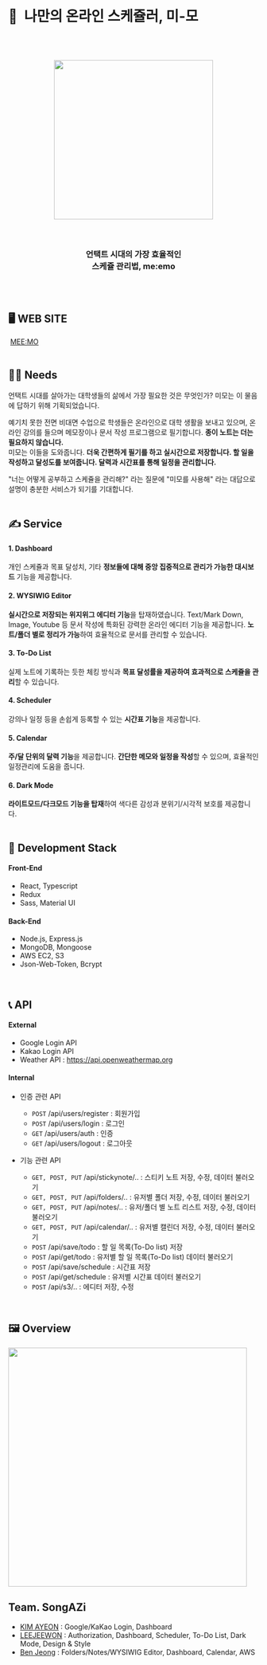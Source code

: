 # 📗 &nbsp;나만의 온라인 스케쥴러, 미-모

<div align="center">
  <br/>
  <br/>
  <br/>
  <img src="https://user-images.githubusercontent.com/60544994/118817711-7afc1480-b8ee-11eb-8338-69af65085c1f.png"  width="320" />
  <br/>
  <br/>
  <br/>
  <h3>
    언택트 시대의 가장 효율적인<br/>
    스케쥴 관리법, me:emo
  </h3>
  <br/>
  <br/>
</div>


## 🖥 WEB SITE
&nbsp;[MEE:MO](https://meemo.kr)
<br/>
<br/>


## 🤷‍♂️ Needs
언택트 시대를 살아가는 대학생들의 삶에서 가장 필요한 것은 무엇인가? 미모는 이 물음에 답하기 위해 기획되었습니다.

예기치 못한 전면 비대면 수업으로 학생들은 온라인으로 대학 생활을 보내고 있으며, 온라인 강의를 들으며 메모장이나 문서 작성 프로그램으로 필기합니다. **종이 노트는 더는 필요하지 않습니다.**<br/>
미모는 이들을 도와줍니다. **더욱 간편하게 필기를 하고 실시간으로 저장합니다. 할 일을 작성하고 달성도를 보여줍니다. 달력과 시간표를 통해 일정을 관리합니다.**

"너는 어떻게 공부하고 스케쥴을 관리해?" 라는 질문에 "미모를 사용해" 라는 대답으로 설명이 충분한 서비스가 되기를 기대합니다.
<br/>
<br/>


## ✍️ Service
#### 1. Dashboard
개인 스케쥴과 목표 달성치, 기타 **정보들에 대해 중앙 집중적으로 관리가 가능한 대시보드** 기능을 제공합니다.

#### 2. WYSIWIG Editor
**실시간으로 저장되는 위지위그 에디터 기능**을 탑재하였습니다. Text/Mark Down, Image, Youtube 등 문서 작성에 특화된 강력한 온라인 에디터 기능을 제공합니다. **노트/폴더 별로 정리가 가능**하여 효율적으로 문서를 관리할 수 있습니다.

#### 3. To-Do List
실제 노트에 기록하는 듯한 체킹 방식과 **목표 달성률을 제공하여 효과적으로 스케쥴을 관리**할 수 있습니다.

#### 4. Scheduler
강의나 일정 등을 손쉽게 등록할 수 있는 **시간표 기능**을 제공합니다.

#### 5. Calendar
**주/달 단위의 달력 기능**을 제공합니다. **간단한 메모와 일정을 작성**할 수 있으며, 효율적인 일정관리에 도움을 줍니다.

#### 6. Dark Mode
**라이트모드/다크모드 기능을 탑재**하여 색다른 감성과 분위기/시각적 보호를 제공합니다.
<br/>
<br/>


## 🔧 Development Stack
#### Front-End
- React, Typescript
- Redux
- Sass, Material UI

#### Back-End
- Node.js, Express.js
- MongoDB, Mongoose
- AWS EC2, S3
- Json-Web-Token, Bcrypt 
<br/>


## 📞 API
#### External
- Google Login API
- Kakao Login API
- Weather API : https://api.openweathermap.org

#### Internal
- 인증 관련 API
  - `POST` /api/users/register : 회원가입
  - `POST` /api/users/login : 로그인
  - `GET` /api/users/auth : 인증
  - `GET` /api/users/logout : 로그아웃

- 기능 관련 API
  - `GET, POST, PUT` /api/stickynote/.. : 스티키 노트 저장, 수정, 데이터 불러오기
  - `GET, POST, PUT` /api/folders/.. : 유저별 폴더 저장, 수정, 데이터 불러오기
  - `GET, POST, PUT` /api/notes/.. : 유저/폴더 별 노트 리스트 저장, 수정, 데이터 불러오기
  - `GET, POST, PUT` /api/calendar/.. : 유저별 캘린더 저장, 수정, 데이터 불러오기
  - `POST` /api/save/todo : 할 일 목록(To-Do list) 저장
  - `POST` /api/get/todo  : 유저별 할 일 목록(To-Do list) 데이터 불러오기
  - `POST` /api/save/schedule : 시간표 저장
  - `POST` /api/get/schedule : 유저별 시간표 데이터 불러오기
  - `POST` /api/s3/.. : 에디터 저장, 수정
<br/>  


## 🖼 Overview
<img src="https://user-images.githubusercontent.com/60544994/118836280-ab4baf00-b8fe-11eb-8527-7de4499812d1.jpg" width="480" />
<br/>


## Team. SongAZi
- [KIM AYEON](https://github.com/ayeonee) : Google/KaKao Login, Dashboard
- [LEEJEEWON](https://github.com/leejiwon6315) : Authorization, Dashboard, Scheduler, To-Do List, Dark Mode, Design & Style
- [Ben Jeong](https://github.com/benintheb) : Folders/Notes/WYSIWIG Editor, Dashboard, Calendar, AWS
